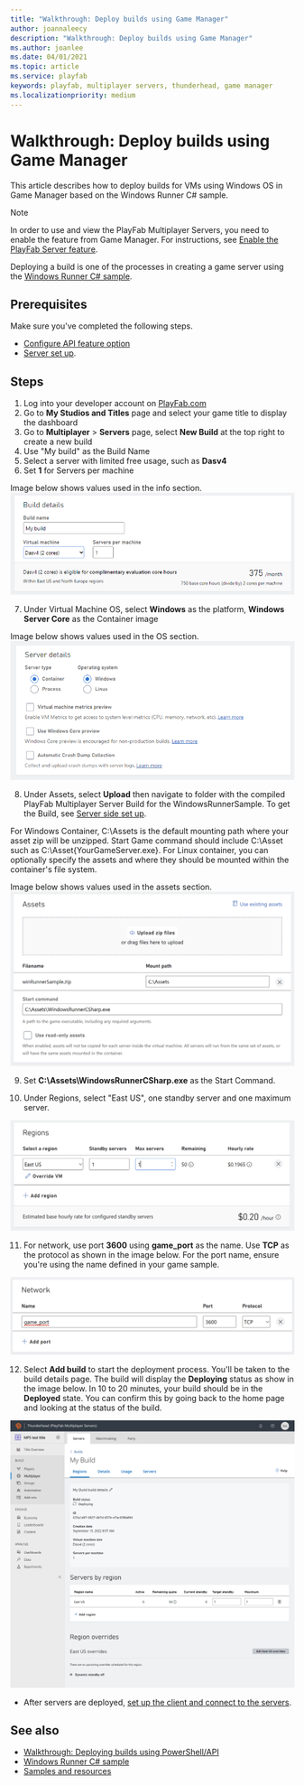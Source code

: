 ```yaml
---
title: "Walkthrough: Deploy builds using Game Manager"
author: joannaleecy
description: "Walkthrough: Deploy builds using Game Manager"
ms.author: joanlee
ms.date: 04/01/2021
ms.topic: article
ms.service: playfab
keywords: playfab, multiplayer servers, thunderhead, game manager
ms.localizationpriority: medium
---
```


# Walkthrough: Deploy builds using Game Manager

This article describes how to deploy builds for VMs using Windows OS in Game Manager based on the Windows Runner C# sample.

> [!Note]
> In order to use and view the PlayFab Multiplayer Servers, you need to enable the feature from Game Manager. For instructions, see [Enable the PlayFab Server feature](enable-playfab-multiplayer-servers.md).

Deploying a build is one of the processes in creating a game server using the [Windows Runner C# sample](windows-runner-sample.md). 

## Prerequisites

Make sure you've completed the following steps.

* [Configure API feature option](windows-runner-sample.md#configure-api-feature-option)
* [Server set up](windows-runner-sample.md#server-set-up).

## Steps

1. Log into your developer account on [PlayFab.com](https://playfab.com)
2. Go to **My Studios and Titles** page and select your game title to display the dashboard
3. Go to **Multiplayer** > **Servers** page, select **New Build** at the top right to create a new build
4. Use "My build" as the Build Name
5. Select a server with limited free usage, such as **Dasv4** 
6. Set **1** for Servers per machine

Image below shows values used in the info section.
![Create a new build for Multiplayer Servers using Game Manager Build details example with above settings.](media/create-your-first-server/buildDetails.PNG)

7. Under Virtual Machine OS, select **Windows** as the platform, **Windows Server Core** as the Container image

Image below shows values used in the OS section.
![OS section of a new build using Game Manager](media/create-your-first-server/serverDetails.PNG)

8. Under Assets, select **Upload** then navigate to folder with the compiled PlayFab Multiplayer Server Build for the WindowsRunnerSample.  To get the Build, see [Server side set up](windows-runner-sample.md#server-set-up).

For Windows Container, C:\Assets is the default mounting path where your asset zip will be unzipped. Start Game command should include C:\Asset such as C:\Asset\{YourGameServer.exe}. For Linux container, you can optionally specify the assets and where they should be mounted within the container's file system.

Image below shows values used in the assets section.
![Assets section of a new build using Game Manager](media/create-your-first-server/assetDetails.PNG)

9. Set  __C:\Assets\WindowsRunnerCSharp.exe__ as the Start Command.

10. Under Regions, select "East US", one standby server and one maximum server.

![Set region values for a new build using Game Manager](media/create-your-first-server/regionDetails.PNG)

11. For network, use port **3600** using **game_port** as the name. Use **TCP** as the protocol as shown in the image below. For the port name, ensure you're using the name defined in your game sample. 

![Set network values for a new build using Game Manager](media/create-your-first-server/networkDetails.PNG)


12. Select **Add build** to start the deployment process. You'll be taken to the build details page. The build will display the **Deploying** status as show in the image below. In 10 to 20 minutes, your build should be in the **Deployed** state. You can confirm this by going back to the home page and looking at the status of the build.

![Screenshot showing servers deploying](media/create-your-first-server/buildDetailsPage.png)

* After servers are deployed, [set up the client and connect to the servers](windows-runner-sample.md#client-set-up).

## See also

* [Walkthrough: Deploying builds using PowerShell/API](quickstart-for-multiplayer-servers-api-powershell.md)
* [Windows Runner C# sample](windows-runner-sample.md)
* [Samples and resources](server-samples-resources.md)